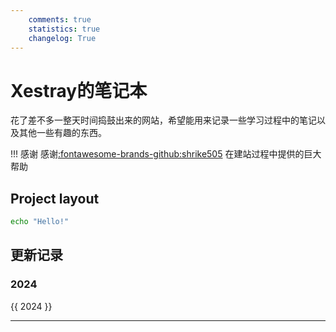 ```yaml
---
    comments: true
    statistics: true
    changelog: True
---
```


# Xestray的笔记本

花了差不多一整天时间捣鼓出来的网站，希望能用来记录一些学习过程中的笔记以及其他一些有趣的东西。

!!! 感谢
    感谢<a href="https://github.com/shrike-505" target="_blank">:fontawesome-brands-github:shrike505</a> 在建站过程中提供的巨大帮助

## Project layout

```bash
echo "Hello!"
```

## 更新记录

### 2024  
{{ 2024 }}

---  
